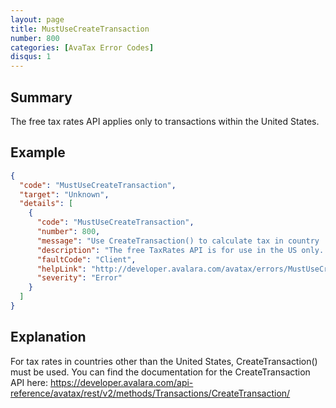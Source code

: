 ```yaml
---
layout: page
title: MustUseCreateTransaction
number: 800
categories: [AvaTax Error Codes]
disqus: 1
---
```


## Summary

The free tax rates API applies only to transactions within the United States.

## Example

```json
{
  "code": "MustUseCreateTransaction",
  "target": "Unknown",
  "details": [
    {
      "code": "MustUseCreateTransaction",
      "number": 800,
      "message": "Use CreateTransaction() to calculate tax in country '-0-'.",
      "description": "The free TaxRates API is for use in the US only. Please use CreateTransaction() for tax rates in countries other than the US.",
      "faultCode": "Client",
      "helpLink": "http://developer.avalara.com/avatax/errors/MustUseCreateTransaction",
      "severity": "Error"
    }
  ]
}
```

## Explanation

For tax rates in countries other than the United States, CreateTransaction() must be used. You can find the documentation for the CreateTransaction API here: https://developer.avalara.com/api-reference/avatax/rest/v2/methods/Transactions/CreateTransaction/
